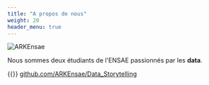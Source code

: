 ```yaml
---
title: "A propos de nous"
weight: 20
header_menu: true
---
```


![ARKEnsae](images/avatar.png)

Nous sommes deux étudiants de l'ENSAE passionnés par les <b>data</b>. 

{{<icon class="fa fa-envelope show-on-scroll">}}&nbsp;[github.com/ARKEnsae/Data_Storytelling](https://github.com/ARKEnsae/Data_Storytelling)

